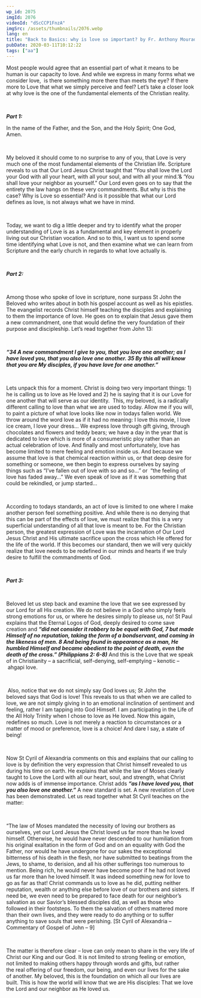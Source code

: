 ```yaml
---
wp_id: 2075
imgId: 2076
videoId: "dScCCP1FnzA"
imgSrc: /assets/thumbnails/2076.webp
lang: en
title: "Back to Basics: why is love so important? by Fr. Anthony Mourad"
pubDate: 2020-03-11T10:12:22
tags: ["aa"]
---
```


<p><span data-contrast="auto">Most people would agree that an essential part of what it means to be human is our capacity to love. And while we </span><span data-contrast="auto">express in many forms what we consider love, </span><span data-contrast="auto"> is there something more there than meets the eye? If there more to Love that what we simply perceive and feel</span><span data-contrast="auto">? </span><span data-contrast="auto">Let’s take a closer look at why love is the one of the fundamental elements of the Christian reality. </span><span data-ccp-props="{&quot;201341983&quot;:0,&quot;335559739&quot;:200,&quot;335559740&quot;:276}" data-wac-het="1"> </span></p>
<p><span data-ccp-props="{&quot;201341983&quot;:0,&quot;335559739&quot;:200,&quot;335559740&quot;:276}" data-wac-het="1"> </span></p>
<p><b><i><span data-contrast="auto">Part 1:</span></i></b><span data-ccp-props="{&quot;201341983&quot;:0,&quot;335559739&quot;:200,&quot;335559740&quot;:276}" data-wac-het="1"> </span></p>
<p><span data-contrast="auto">In the name of the Father, and the Son, and the Holy Spirit; One God, Amen. </span><span data-ccp-props="{&quot;201341983&quot;:0,&quot;335559739&quot;:200,&quot;335559740&quot;:276}" data-wac-het="1"> </span></p>
<p><span data-ccp-props="{&quot;201341983&quot;:0,&quot;335559739&quot;:200,&quot;335559740&quot;:276}" data-wac-het="1"> </span></p>
<p><span data-contrast="auto">My beloved it should come to no surprise to any of you, that Love is very much one of the most fundamental elements of the Christian life. Scripture reveals to us </span><span data-contrast="auto">that </span><span data-contrast="auto">Our Lord Jesus Christ taught that “</span><span data-contrast="auto">You shall love the Lord your God with all your heart, with all your soul, and with all your mind.’</span><span data-contrast="auto">&amp;</span><span data-contrast="auto"> ‘You shall love your neighbor as </span><span data-contrast="auto">yourself.</span><span data-contrast="auto">” Our Lord even goes on to say that the entirety the law hangs on these very commandments. But why is this the case? Why is Love so essential? And is it possible that what our Lord defines as love, is not always what we have in mind. </span><span data-ccp-props="{&quot;201341983&quot;:0,&quot;335559739&quot;:200,&quot;335559740&quot;:276}" data-wac-het="1"> </span></p>
<p><span data-ccp-props="{&quot;201341983&quot;:0,&quot;335559739&quot;:200,&quot;335559740&quot;:276}" data-wac-het="1"> </span></p>
<p><span data-contrast="auto">Today, we want to dig a little deeper and try to identify </span><span data-contrast="auto">what </span><span data-contrast="auto">the proper understanding of Love is a</span><span data-contrast="auto">s a</span><span data-contrast="auto"> fundamental and key element in properly living out our Christian vocation. And so to this, I want us to spend some time identifying what Love is not, and then examine what we can learn from Scripture and the early church in regards to what love actually is.  </span><span data-ccp-props="{&quot;201341983&quot;:0,&quot;335559739&quot;:200,&quot;335559740&quot;:276}" data-wac-het="1"> </span></p>
<p><span data-ccp-props="{&quot;201341983&quot;:0,&quot;335559739&quot;:200,&quot;335559740&quot;:276}" data-wac-het="1"> </span></p>
<p><b><i><span data-contrast="auto">Part 2: </span></i></b><span data-ccp-props="{&quot;201341983&quot;:0,&quot;335559739&quot;:200,&quot;335559740&quot;:276}" data-wac-het="1"> </span></p>
<p><span data-ccp-props="{&quot;201341983&quot;:0,&quot;335559739&quot;:200,&quot;335559740&quot;:276}" data-wac-het="1"> </span></p>
<p><span data-contrast="auto">Among those who spoke of love in scripture, none surpass St John the Beloved who writes about in both his gospel account as well as his epistles. The evangelist records Christ himself teaching the disciples and explaining to them the importance of love. He goes on to explain that Jesus gave them a new </span><span data-contrast="auto">commandment</span><span data-contrast="auto">, one that would define the very foundation of their purpose and discipleship. </span><span data-contrast="auto">Let’s</span><span data-contrast="auto"> read together from John 13: </span><span data-ccp-props="{&quot;201341983&quot;:0,&quot;335559739&quot;:200,&quot;335559740&quot;:276}" data-wac-het="1"> </span></p>
<p><span data-ccp-props="{&quot;201341983&quot;:0,&quot;335559739&quot;:200,&quot;335559740&quot;:276}" data-wac-het="1"> </span></p>
<p><b><i><span data-contrast="auto">“34 A new commandment I give to you, that you love one another; as I have loved you, that you also love one another. 35 By this all will know that you are My disciples, if you have love for one another.”</span></i></b><span data-ccp-props="{&quot;201341983&quot;:0,&quot;335559739&quot;:200,&quot;335559740&quot;:276}" data-wac-het="1"> </span></p>
<p><span data-ccp-props="{&quot;201341983&quot;:0,&quot;335559739&quot;:200,&quot;335559740&quot;:276}" data-wac-het="1"> </span></p>
<p><span data-contrast="auto">Lets unpack this for a moment. Christ is doing two very important things: 1) he is calling us to love as He loved and 2) he is saying that</span><span data-contrast="auto"> it</span><span data-contrast="auto"> is our Love for one another that will serve as our identity.  This, my beloved, is a radically different calling to love than what we are used to today. Allow me if you will, to paint a picture of what love look</span><span data-contrast="auto">s</span><span data-contrast="auto"> like now in todays fallen world. We throw around the word love as if it had no meaning: I love this movie, I love ice cream, I love your dress… We express love through gift giving, through chocolates and flowers and teddy bears; we have a day in the year that is dedicated to love which is more of a consumeristic ploy rather than an actual celebration of love</span><span data-contrast="auto">.</span><span data-contrast="auto"> </span><span data-contrast="auto">A</span><span data-contrast="auto">nd finally and most unfortunately, love has become limited to mere feeling and emotion </span><span data-contrast="auto">inside</span><span data-contrast="auto"> us. And because we assume that love is that chemical reaction within us, or that deep desire</span><span data-contrast="auto"> </span><span data-contrast="auto">for something or someone, we then begin to express ourselves by saying things such as “I’ve fallen out of love with so and so…” or  “the feeling of love has faded away…” We even speak of love as if it was something that could be </span><span data-contrast="auto">rekindled, or jump started… </span><span data-ccp-props="{&quot;201341983&quot;:0,&quot;335559739&quot;:200,&quot;335559740&quot;:276}" data-wac-het="1"> </span></p>
<p><span data-ccp-props="{&quot;201341983&quot;:0,&quot;335559739&quot;:200,&quot;335559740&quot;:276}" data-wac-het="1"> </span></p>
<p><span data-contrast="auto">According to todays standards, an act of love is limited to one where I make another person feel something positive. And while there is no denying that this can be part of the effects of love, we must realize that this is a very superficial understanding of all that love is meant to be. For the Christian person, the greatest expression of Love was the incarnation of Our Lord Jesus Christ and </span><span data-contrast="auto">H</span><span data-contrast="auto">is ultimate sacrifice upon the cross which He offered for the life of the world. If this becomes our standard, then we will very quickly realize that love needs to be redefined in our minds and hearts if we truly desire to fulfill the commandments of God. </span><span data-ccp-props="{&quot;201341983&quot;:0,&quot;335559739&quot;:200,&quot;335559740&quot;:276}" data-wac-het="1"> </span></p>
<p><span data-ccp-props="{&quot;201341983&quot;:0,&quot;335559739&quot;:200,&quot;335559740&quot;:276}" data-wac-het="1"> </span></p>
<p><b><i><span data-contrast="auto">Part 3: </span></i></b><span data-ccp-props="{&quot;201341983&quot;:0,&quot;335559739&quot;:200,&quot;335559740&quot;:276}" data-wac-het="1"> </span></p>
<p><span data-ccp-props="{&quot;201341983&quot;:0,&quot;335559739&quot;:200,&quot;335559740&quot;:276}" data-wac-het="1"> </span></p>
<p><span data-contrast="auto">Beloved </span><span data-contrast="auto">let us</span><span data-contrast="auto"> step back and </span><span data-contrast="auto">examine</span><span data-contrast="auto"> the love that we see expressed by our Lord for all His creation. We do not believe in a God who simply feels strong emotions for us,</span><span data-contrast="auto"> or where he desires simply to please us,</span><span data-contrast="auto"> no! </span><span data-contrast="auto">St Paul explains that the Eternal Logos of God, deeply desired to come save creation </span><span data-contrast="auto">and </span><b><i><span data-contrast="auto">“did not consider it robbery to be equal with God, 7 but made Himself of no reputation, taking the form of a bondservant, and coming in the likeness of men. 8 And being found in appearance as a man, He humbled Himself and became obedient to the point of death, even the death of the cross.”</span></i></b><b><i><span data-contrast="auto"> (Philippians 2: 6-8)</span></i></b><span data-contrast="auto"> And this is the Love that we speak of in Christianity – a sacrificial, self-denying, self-emptying </span><span data-contrast="auto">– </span><span data-contrast="auto">kenotic</span><span data-contrast="auto"> – ahgapi</span><span data-contrast="auto"> love. </span><span data-ccp-props="{&quot;201341983&quot;:0,&quot;335559739&quot;:200,&quot;335559740&quot;:276}" data-wac-het="1"> </span></p>
<p><span data-ccp-props="{&quot;201341983&quot;:0,&quot;335559739&quot;:200,&quot;335559740&quot;:276}" data-wac-het="1"> </span></p>
<p><span data-contrast="auto"> </span><span data-contrast="auto">Also, notice that we </span><span data-contrast="auto">do not simply say God loves </span><span data-contrast="auto">us;</span><span data-contrast="auto"> </span><span data-contrast="auto">St John the beloved</span><span data-contrast="auto"> say</span><span data-contrast="auto">s</span><span data-contrast="auto"> that God is love! This reveals to us that when we are called to love, we are not simply giving in to an emotional inclination of </span><span data-contrast="auto">sentiment</span><span data-contrast="auto"> and feeling, rather I am tapping into God Himsel</span><span data-contrast="auto">f</span><span data-contrast="auto">. I am participating in the Life of the All Holy Trinity when I chose to love as He loved. </span><span data-contrast="auto">Now this again, redefines </span><span data-contrast="auto">so</span><span data-contrast="auto"> much. Love is not merely a reaction to circumstances or a matter of mood or preference, love is a choice! And dare I say, a state of being! </span><span data-ccp-props="{&quot;201341983&quot;:0,&quot;335559739&quot;:200,&quot;335559740&quot;:276}" data-wac-het="1"> </span></p>
<p><span data-ccp-props="{&quot;201341983&quot;:0,&quot;335559739&quot;:200,&quot;335559740&quot;:276}" data-wac-het="1"> </span></p>
<p><span data-contrast="auto">Now St Cyril of Alexandria comments on this and explains that our calling to love is by definition the very expression that Christ himself revealed to us during his time on earth. He explains that while the law of Moses clearly taught to Love the Lord with all our heart, soul, and strength, what Christ no</span><span data-contrast="auto">w</span><span data-contrast="auto"> adds is of immense importance. Christ adds </span><b><i><span data-contrast="auto">“as I have loved you, that you also love one another.”</span></i></b><span data-contrast="auto"> </span><span data-contrast="auto">A new standard is set. A new revelation of Love has been demonstrated. </span><span data-contrast="auto">Let us read together what St Cyril teaches on the matter: </span><span data-ccp-props="{&quot;201341983&quot;:0,&quot;335559739&quot;:200,&quot;335559740&quot;:276}" data-wac-het="1"> </span></p>
<p><span data-ccp-props="{&quot;201341983&quot;:0,&quot;335559739&quot;:200,&quot;335559740&quot;:276}" data-wac-het="1"> </span></p>
<p><span data-contrast="auto">“</span><span data-contrast="auto">The law of Moses mandated the necessity of loving our brothers as ourselves, yet our Lord Jesus the Christ loved us far more than he loved himself. Otherwise, he would have never descended to our humiliation from his original exaltation in the form of God and on an equality with God the Father, nor would he have undergone for our sakes the exceptional bitterness of his death in the flesh, nor have submitted to beatings from the Jews, to shame, to derision, and all his other sufferings too numerous to mention. Being rich, he would never have become poor if he had not loved us far more than he loved himself. It was indeed something new for love to go as far as that! Christ commands us to love as he did, putting neither reputation, wealth or anything else before love of our brothers and sisters. If need be, we even need to be prepared to face death for our neighbor</span><span data-contrast="auto">’</span><span data-contrast="auto">s salvation as our Savior</span><span data-contrast="auto">’</span><span data-contrast="auto">s blessed disciples did, as well as those who followed in their footsteps. To them the salvation of others mattered more than their own lives, and they were ready to do anything or to suffer anything to save souls that were perishing. </span><span data-contrast="auto">[St Cyril of Alexandria – Commentary of Gospel of John – 9] </span><span data-ccp-props="{&quot;201341983&quot;:0,&quot;335559739&quot;:200,&quot;335559740&quot;:276}" data-wac-het="1"> </span></p>
<p><span data-ccp-props="{&quot;201341983&quot;:0,&quot;335559739&quot;:200,&quot;335559740&quot;:276}" data-wac-het="1"> </span></p>
<p><span data-contrast="auto">The matter is therefore clear – love can only mean to share in the very life of Christ our King and our God. It is not limited </span><span data-contrast="auto">to </span><span data-contrast="auto">strong feeling or emotion, not limited to making others happy through words and gifts, but rather the </span><span data-contrast="auto">real</span><span data-contrast="auto"> offering of our freedom, our </span><span data-contrast="auto">being, and even our lives for the sake of another. My beloved, this is the foundation on which all our lives are built. </span><span data-contrast="auto">This is how the world will know that we are His disciples: </span><span data-contrast="auto">That we love the Lord and our neighbor as He loved us.  </span><span data-contrast="auto"> </span><span data-ccp-props="{&quot;201341983&quot;:0,&quot;335559739&quot;:200,&quot;335559740&quot;:276}" data-wac-het="1"> </span></p>
